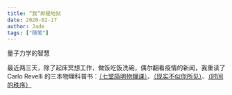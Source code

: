 ```yaml
---
title: “我”即是地狱
date: 2020-02-17
author: Jade
tags: ["随笔"]
---
```


量子力学的智慧

<!--more-->

最近两三天，除了起床冥想工作，做饭吃饭洗碗，偶尔翻看疫情的新闻，我重读了 Carlo Revelli 的三本物理科普书：[<Seven Brief Lessons on Physics>（七堂简明物理课）]()、[<Reality is Not What it Seems>（现实不似你所见）]()、[<The Order of Time>（时间的秩序）]()